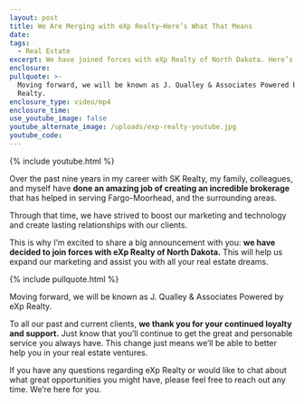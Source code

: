 ```yaml
---
layout: post
title: We Are Merging with eXp Realty—Here’s What That Means
date:
tags:
  - Real Estate
excerpt: We have joined forces with eXp Realty of North Dakota. Here’s what that means.
enclosure:
pullquote: >-
  Moving forward, we will be known as J. Qualley & Associates Powered by eXp
  Realty.
enclosure_type: video/mp4
enclosure_time:
use_youtube_image: false
youtube_alternate_image: /uploads/exp-realty-youtube.jpg
youtube_code:
---
```


{% include youtube.html %}

Over the past nine years in my career with SK Realty, my family, colleagues, and myself have **done an amazing job of creating an incredible brokerage** that has helped in serving Fargo-Moorhead, and the surrounding areas.

Through that time, we have strived to boost our marketing and technology and create lasting relationships with our clients.

This is why I’m excited to share a big announcement with you: **we have decided to join forces with eXp Realty of North Dakota.** This will help us expand our marketing and assist you with all your real estate dreams.

{% include pullquote.html %}

Moving forward, we will be known as J. Qualley & Associates Powered by eXp Realty.

To all our past and current clients, **we thank you for your continued loyalty and support.** Just know that you’ll continue to get the great and personable service you always have. This change just means we’ll be able to better help you in your real estate ventures.

If you have any questions regarding eXp Realty or would like to chat about what great opportunities you might have, please feel free to reach out any time. We’re here for you.